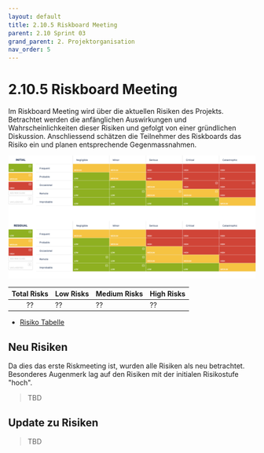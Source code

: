 ```yaml
---
layout: default
title: 2.10.5 Riskboard Meeting
parent: 2.10 Sprint 03
grand_parent: 2. Projektorganisation
nav_order: 5
---
```


# 2.10.5 Riskboard Meeting

Im Riskboard Meeting wird über die aktuellen Risiken des Projekts. Betrachtet werden die anfänglichen Auswirkungen und Wahrscheinlichkeiten dieser Risiken und gefolgt von einer gründlichen Diskussion. Anschliessend schätzen die Teilnehmer des Riskboards das Risiko ein und planen entsprechende Gegenmassnahmen.

![RiskBoard_SP03](../../../resources/images/RiskBoard_SP03.png)

| **Total Risks** | **Low Risks** | **Medium Risks** | **High Risks** |
| :-------------: | ------------- | ---------------- | -------------- |
|       ??        | ??            | ??               | ??             |

- [Risiko Tabelle](https://itcne23.atlassian.net/projects/CNC?selectedItem=com-softcomply-riskmanager-cloud__risk-table-link&ac.filter=)

## Neu Risiken

Da dies das erste Riskmeeting ist, wurden alle Risiken als neu betrachtet. Besonderes Augenmerk lag auf den Risiken mit der initialen Risikostufe "hoch".

> TBD

## Update zu Risiken

> TBD
